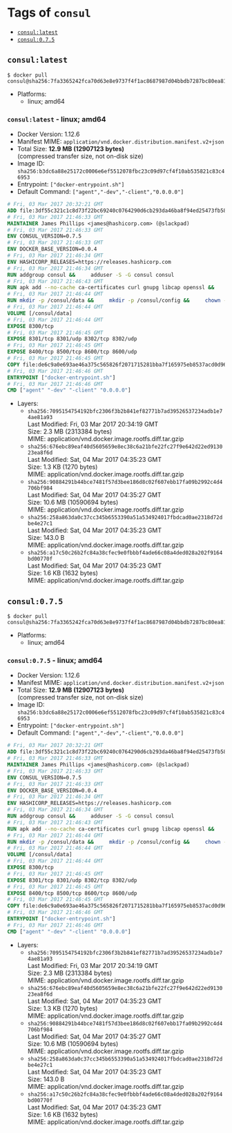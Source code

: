 <!-- THIS FILE IS GENERATED VIA './update-remote.sh' -->

# Tags of `consul`

-	[`consul:latest`](#consullatest)
-	[`consul:0.7.5`](#consul075)

## `consul:latest`

```console
$ docker pull consul@sha256:7fa3365242fca70d63e8e9737f4f1ac8687987d04bbdb7287bc80ea813e624ca
```

-	Platforms:
	-	linux; amd64

### `consul:latest` - linux; amd64

-	Docker Version: 1.12.6
-	Manifest MIME: `application/vnd.docker.distribution.manifest.v2+json`
-	Total Size: **12.9 MB (12907123 bytes)**  
	(compressed transfer size, not on-disk size)
-	Image ID: `sha256:b3dc6a88e25172c0006e6ef5512078fbc23c09d97cf4f10ab535821c83c46953`
-	Entrypoint: `["docker-entrypoint.sh"]`
-	Default Command: `["agent","-dev","-client","0.0.0.0"]`

```dockerfile
# Fri, 03 Mar 2017 20:32:21 GMT
ADD file:3df55c321c1c8d73f22bc69240c0764290d6cb293da46ba8f94ed25473fb5853 in / 
# Fri, 03 Mar 2017 21:46:33 GMT
MAINTAINER James Phillips <james@hashicorp.com> (@slackpad)
# Fri, 03 Mar 2017 21:46:33 GMT
ENV CONSUL_VERSION=0.7.5
# Fri, 03 Mar 2017 21:46:33 GMT
ENV DOCKER_BASE_VERSION=0.0.4
# Fri, 03 Mar 2017 21:46:34 GMT
ENV HASHICORP_RELEASES=https://releases.hashicorp.com
# Fri, 03 Mar 2017 21:46:34 GMT
RUN addgroup consul &&     adduser -S -G consul consul
# Fri, 03 Mar 2017 21:46:43 GMT
RUN apk add --no-cache ca-certificates curl gnupg libcap openssl &&     gpg --recv-keys 91A6E7F85D05C65630BEF18951852D87348FFC4C &&     mkdir -p /tmp/build &&     cd /tmp/build &&     wget ${HASHICORP_RELEASES}/docker-base/${DOCKER_BASE_VERSION}/docker-base_${DOCKER_BASE_VERSION}_linux_amd64.zip &&     wget ${HASHICORP_RELEASES}/docker-base/${DOCKER_BASE_VERSION}/docker-base_${DOCKER_BASE_VERSION}_SHA256SUMS &&     wget ${HASHICORP_RELEASES}/docker-base/${DOCKER_BASE_VERSION}/docker-base_${DOCKER_BASE_VERSION}_SHA256SUMS.sig &&     gpg --batch --verify docker-base_${DOCKER_BASE_VERSION}_SHA256SUMS.sig docker-base_${DOCKER_BASE_VERSION}_SHA256SUMS &&     grep ${DOCKER_BASE_VERSION}_linux_amd64.zip docker-base_${DOCKER_BASE_VERSION}_SHA256SUMS | sha256sum -c &&     unzip docker-base_${DOCKER_BASE_VERSION}_linux_amd64.zip &&     cp bin/gosu bin/dumb-init /bin &&     wget ${HASHICORP_RELEASES}/consul/${CONSUL_VERSION}/consul_${CONSUL_VERSION}_linux_amd64.zip &&     wget ${HASHICORP_RELEASES}/consul/${CONSUL_VERSION}/consul_${CONSUL_VERSION}_SHA256SUMS &&     wget ${HASHICORP_RELEASES}/consul/${CONSUL_VERSION}/consul_${CONSUL_VERSION}_SHA256SUMS.sig &&     gpg --batch --verify consul_${CONSUL_VERSION}_SHA256SUMS.sig consul_${CONSUL_VERSION}_SHA256SUMS &&     grep consul_${CONSUL_VERSION}_linux_amd64.zip consul_${CONSUL_VERSION}_SHA256SUMS | sha256sum -c &&     unzip -d /bin consul_${CONSUL_VERSION}_linux_amd64.zip &&     cd /tmp &&     rm -rf /tmp/build &&     apk del gnupg openssl &&     rm -rf /root/.gnupg
# Fri, 03 Mar 2017 21:46:44 GMT
RUN mkdir -p /consul/data &&     mkdir -p /consul/config &&     chown -R consul:consul /consul
# Fri, 03 Mar 2017 21:46:44 GMT
VOLUME [/consul/data]
# Fri, 03 Mar 2017 21:46:44 GMT
EXPOSE 8300/tcp
# Fri, 03 Mar 2017 21:46:45 GMT
EXPOSE 8301/tcp 8301/udp 8302/tcp 8302/udp
# Fri, 03 Mar 2017 21:46:45 GMT
EXPOSE 8400/tcp 8500/tcp 8600/tcp 8600/udp
# Fri, 03 Mar 2017 21:46:45 GMT
COPY file:de6c9a0e693ae46a375c565826f2071715281bba7f165975eb8537acd0d96ff4 in /usr/local/bin/docker-entrypoint.sh 
# Fri, 03 Mar 2017 21:46:46 GMT
ENTRYPOINT ["docker-entrypoint.sh"]
# Fri, 03 Mar 2017 21:46:46 GMT
CMD ["agent" "-dev" "-client" "0.0.0.0"]
```

-	Layers:
	-	`sha256:7095154754192bfc2306f3b2b841ef82771b7ad39526537234adb1e74ae81a93`  
		Last Modified: Fri, 03 Mar 2017 20:34:19 GMT  
		Size: 2.3 MB (2313384 bytes)  
		MIME: application/vnd.docker.image.rootfs.diff.tar.gzip
	-	`sha256:676ebc89eaf40d5605659e8ec38c6a21bfe22fc27f9e642d22ed913023ea8f6d`  
		Last Modified: Sat, 04 Mar 2017 04:35:23 GMT  
		Size: 1.3 KB (1270 bytes)  
		MIME: application/vnd.docker.image.rootfs.diff.tar.gzip
	-	`sha256:90884291b44bce7481f57d3bee186d8c02f607ebb17fa09b2992c4d4706bf984`  
		Last Modified: Sat, 04 Mar 2017 04:35:27 GMT  
		Size: 10.6 MB (10590694 bytes)  
		MIME: application/vnd.docker.image.rootfs.diff.tar.gzip
	-	`sha256:258a863da0c37cc345b6553390a51a534924017fbdcad0ae2318d72dbe4e27c1`  
		Last Modified: Sat, 04 Mar 2017 04:35:23 GMT  
		Size: 143.0 B  
		MIME: application/vnd.docker.image.rootfs.diff.tar.gzip
	-	`sha256:a17c50c26b2fc84a38cfec9e0fbbbf4ade66c08a4ded028a202f9164bd00770f`  
		Last Modified: Sat, 04 Mar 2017 04:35:23 GMT  
		Size: 1.6 KB (1632 bytes)  
		MIME: application/vnd.docker.image.rootfs.diff.tar.gzip

## `consul:0.7.5`

```console
$ docker pull consul@sha256:7fa3365242fca70d63e8e9737f4f1ac8687987d04bbdb7287bc80ea813e624ca
```

-	Platforms:
	-	linux; amd64

### `consul:0.7.5` - linux; amd64

-	Docker Version: 1.12.6
-	Manifest MIME: `application/vnd.docker.distribution.manifest.v2+json`
-	Total Size: **12.9 MB (12907123 bytes)**  
	(compressed transfer size, not on-disk size)
-	Image ID: `sha256:b3dc6a88e25172c0006e6ef5512078fbc23c09d97cf4f10ab535821c83c46953`
-	Entrypoint: `["docker-entrypoint.sh"]`
-	Default Command: `["agent","-dev","-client","0.0.0.0"]`

```dockerfile
# Fri, 03 Mar 2017 20:32:21 GMT
ADD file:3df55c321c1c8d73f22bc69240c0764290d6cb293da46ba8f94ed25473fb5853 in / 
# Fri, 03 Mar 2017 21:46:33 GMT
MAINTAINER James Phillips <james@hashicorp.com> (@slackpad)
# Fri, 03 Mar 2017 21:46:33 GMT
ENV CONSUL_VERSION=0.7.5
# Fri, 03 Mar 2017 21:46:33 GMT
ENV DOCKER_BASE_VERSION=0.0.4
# Fri, 03 Mar 2017 21:46:34 GMT
ENV HASHICORP_RELEASES=https://releases.hashicorp.com
# Fri, 03 Mar 2017 21:46:34 GMT
RUN addgroup consul &&     adduser -S -G consul consul
# Fri, 03 Mar 2017 21:46:43 GMT
RUN apk add --no-cache ca-certificates curl gnupg libcap openssl &&     gpg --recv-keys 91A6E7F85D05C65630BEF18951852D87348FFC4C &&     mkdir -p /tmp/build &&     cd /tmp/build &&     wget ${HASHICORP_RELEASES}/docker-base/${DOCKER_BASE_VERSION}/docker-base_${DOCKER_BASE_VERSION}_linux_amd64.zip &&     wget ${HASHICORP_RELEASES}/docker-base/${DOCKER_BASE_VERSION}/docker-base_${DOCKER_BASE_VERSION}_SHA256SUMS &&     wget ${HASHICORP_RELEASES}/docker-base/${DOCKER_BASE_VERSION}/docker-base_${DOCKER_BASE_VERSION}_SHA256SUMS.sig &&     gpg --batch --verify docker-base_${DOCKER_BASE_VERSION}_SHA256SUMS.sig docker-base_${DOCKER_BASE_VERSION}_SHA256SUMS &&     grep ${DOCKER_BASE_VERSION}_linux_amd64.zip docker-base_${DOCKER_BASE_VERSION}_SHA256SUMS | sha256sum -c &&     unzip docker-base_${DOCKER_BASE_VERSION}_linux_amd64.zip &&     cp bin/gosu bin/dumb-init /bin &&     wget ${HASHICORP_RELEASES}/consul/${CONSUL_VERSION}/consul_${CONSUL_VERSION}_linux_amd64.zip &&     wget ${HASHICORP_RELEASES}/consul/${CONSUL_VERSION}/consul_${CONSUL_VERSION}_SHA256SUMS &&     wget ${HASHICORP_RELEASES}/consul/${CONSUL_VERSION}/consul_${CONSUL_VERSION}_SHA256SUMS.sig &&     gpg --batch --verify consul_${CONSUL_VERSION}_SHA256SUMS.sig consul_${CONSUL_VERSION}_SHA256SUMS &&     grep consul_${CONSUL_VERSION}_linux_amd64.zip consul_${CONSUL_VERSION}_SHA256SUMS | sha256sum -c &&     unzip -d /bin consul_${CONSUL_VERSION}_linux_amd64.zip &&     cd /tmp &&     rm -rf /tmp/build &&     apk del gnupg openssl &&     rm -rf /root/.gnupg
# Fri, 03 Mar 2017 21:46:44 GMT
RUN mkdir -p /consul/data &&     mkdir -p /consul/config &&     chown -R consul:consul /consul
# Fri, 03 Mar 2017 21:46:44 GMT
VOLUME [/consul/data]
# Fri, 03 Mar 2017 21:46:44 GMT
EXPOSE 8300/tcp
# Fri, 03 Mar 2017 21:46:45 GMT
EXPOSE 8301/tcp 8301/udp 8302/tcp 8302/udp
# Fri, 03 Mar 2017 21:46:45 GMT
EXPOSE 8400/tcp 8500/tcp 8600/tcp 8600/udp
# Fri, 03 Mar 2017 21:46:45 GMT
COPY file:de6c9a0e693ae46a375c565826f2071715281bba7f165975eb8537acd0d96ff4 in /usr/local/bin/docker-entrypoint.sh 
# Fri, 03 Mar 2017 21:46:46 GMT
ENTRYPOINT ["docker-entrypoint.sh"]
# Fri, 03 Mar 2017 21:46:46 GMT
CMD ["agent" "-dev" "-client" "0.0.0.0"]
```

-	Layers:
	-	`sha256:7095154754192bfc2306f3b2b841ef82771b7ad39526537234adb1e74ae81a93`  
		Last Modified: Fri, 03 Mar 2017 20:34:19 GMT  
		Size: 2.3 MB (2313384 bytes)  
		MIME: application/vnd.docker.image.rootfs.diff.tar.gzip
	-	`sha256:676ebc89eaf40d5605659e8ec38c6a21bfe22fc27f9e642d22ed913023ea8f6d`  
		Last Modified: Sat, 04 Mar 2017 04:35:23 GMT  
		Size: 1.3 KB (1270 bytes)  
		MIME: application/vnd.docker.image.rootfs.diff.tar.gzip
	-	`sha256:90884291b44bce7481f57d3bee186d8c02f607ebb17fa09b2992c4d4706bf984`  
		Last Modified: Sat, 04 Mar 2017 04:35:27 GMT  
		Size: 10.6 MB (10590694 bytes)  
		MIME: application/vnd.docker.image.rootfs.diff.tar.gzip
	-	`sha256:258a863da0c37cc345b6553390a51a534924017fbdcad0ae2318d72dbe4e27c1`  
		Last Modified: Sat, 04 Mar 2017 04:35:23 GMT  
		Size: 143.0 B  
		MIME: application/vnd.docker.image.rootfs.diff.tar.gzip
	-	`sha256:a17c50c26b2fc84a38cfec9e0fbbbf4ade66c08a4ded028a202f9164bd00770f`  
		Last Modified: Sat, 04 Mar 2017 04:35:23 GMT  
		Size: 1.6 KB (1632 bytes)  
		MIME: application/vnd.docker.image.rootfs.diff.tar.gzip
